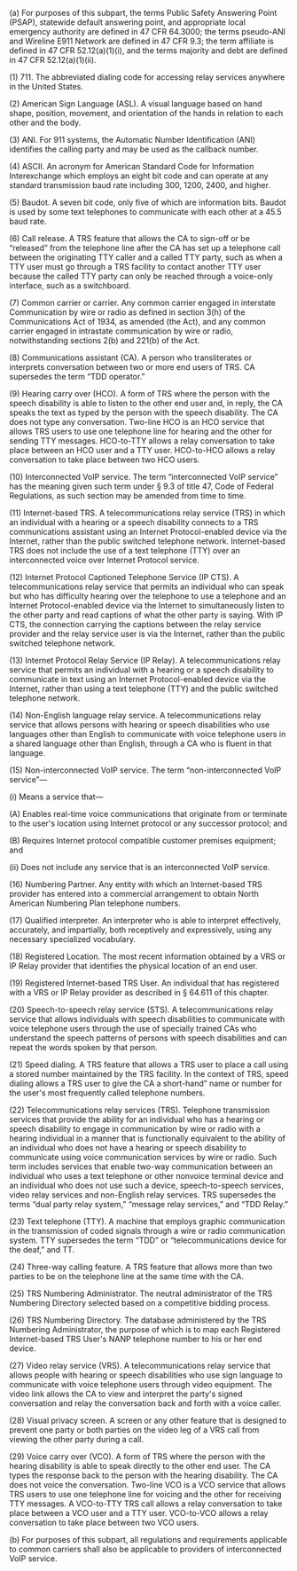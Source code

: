 (a) For purposes of this subpart, the terms Public Safety Answering Point (PSAP), statewide default answering point, and appropriate local emergency authority are defined in 47 CFR 64.3000; the terms pseudo-ANI and Wireline E911 Network are defined in 47 CFR 9.3; the term affiliate is defined in 47 CFR 52.12(a)(1)(i), and the terms majority and debt are defined in 47 CFR 52.12(a)(1)(ii).

(1) 711. The abbreviated dialing code for accessing relay services anywhere in the United States.
              

(2) American Sign Language (ASL). A visual language based on hand shape, position, movement, and orientation of the hands in relation to each other and the body.

(3) ANI. For 911 systems, the Automatic Number Identification (ANI) identifies the calling party and may be used as the callback number.

(4) ASCII. An acronym for American Standard Code for Information Interexchange which employs an eight bit code and can operate at any standard transmission baud rate including 300, 1200, 2400, and higher.

(5) Baudot. A seven bit code, only five of which are information bits. Baudot is used by some text telephones to communicate with each other at a 45.5 baud rate.

(6) Call release. A TRS feature that allows the CA to sign-off or be “released” from the telephone line after the CA has set up a telephone call between the originating TTY caller and a called TTY party, such as when a TTY user must go through a TRS facility to contact another TTY user because the called TTY party can only be reached through a voice-only interface, such as a switchboard.

(7) Common carrier or carrier. Any common carrier engaged in interstate Communication by wire or radio as defined in section 3(h) of the Communications Act of 1934, as amended (the Act), and any common carrier engaged in intrastate communication by wire or radio, notwithstanding sections 2(b) and 221(b) of the Act.

(8) Communications assistant (CA). A person who transliterates or interprets conversation between two or more end users of TRS. CA supersedes the term “TDD operator.”

(9) Hearing carry over (HCO). A form of TRS where the person with the speech disability is able to listen to the other end user and, in reply, the CA speaks the text as typed by the person with the speech disability. The CA does not type any conversation. Two-line HCO is an HCO service that allows TRS users to use one telephone line for hearing and the other for sending TTY messages. HCO-to-TTY allows a relay conversation to take place between an HCO user and a TTY user. HCO-to-HCO allows a relay conversation to take place between two HCO users.

(10) Interconnected VoIP service. The term “interconnected VoIP service” has the meaning given such term under § 9.3 of title 47, Code of Federal Regulations, as such section may be amended from time to time.

(11) Internet-based TRS. A telecommunications relay service (TRS) in which an individual with a hearing or a speech disability connects to a TRS communications assistant using an Internet Protocol-enabled device via the Internet, rather than the public switched telephone network. Internet-based TRS does not include the use of a text telephone (TTY) over an interconnected voice over Internet Protocol service.

(12) Internet Protocol Captioned Telephone Service (IP CTS). A telecommunications relay service that permits an individual who can speak but who has difficulty hearing over the telephone to use a telephone and an Internet Protocol-enabled device via the Internet to simultaneously listen to the other party and read captions of what the other party is saying. With IP CTS, the connection carrying the captions between the relay service provider and the relay service user is via the Internet, rather than the public switched telephone network.

(13) Internet Protocol Relay Service (IP Relay). A telecommunications relay service that permits an individual with a hearing or a speech disability to communicate in text using an Internet Protocol-enabled device via the Internet, rather than using a text telephone (TTY) and the public switched telephone network.

(14) Non-English language relay service. A telecommunications relay service that allows persons with hearing or speech disabilities who use languages other than English to communicate with voice telephone users in a shared language other than English, through a CA who is fluent in that language.

(15) Non-interconnected VoIP service. The term “non-interconnected VoIP service”—

(i) Means a service that—
              

(A) Enables real-time voice communications that originate from or terminate to the user's location using Internet protocol or any successor protocol; and

(B) Requires Internet protocol compatible customer premises equipment; and

(ii) Does not include any service that is an interconnected VoIP service.

(16) Numbering Partner. Any entity with which an Internet-based TRS provider has entered into a commercial arrangement to obtain North American Numbering Plan telephone numbers.

(17) Qualified interpreter. An interpreter who is able to interpret effectively, accurately, and impartially, both receptively and expressively, using any necessary specialized vocabulary.

(18) Registered Location. The most recent information obtained by a VRS or IP Relay provider that identifies the physical location of an end user.

(19) Registered Internet-based TRS User. An individual that has registered with a VRS or IP Relay provider as described in § 64.611 of this chapter.

(20) Speech-to-speech relay service (STS). A telecommunications relay service that allows individuals with speech disabilities to communicate with voice telephone users through the use of specially trained CAs who understand the speech patterns of persons with speech disabilities and can repeat the words spoken by that person.

(21) Speed dialing. A TRS feature that allows a TRS user to place a call using a stored number maintained by the TRS facility. In the context of TRS, speed dialing allows a TRS user to give the CA a short-hand” name or number for the user's most frequently called telephone numbers.

(22) Telecommunications relay services (TRS). Telephone transmission services that provide the ability for an individual who has a hearing or speech disability to engage in communication by wire or radio with a hearing individual in a manner that is functionally equivalent to the ability of an individual who does not have a hearing or speech disability to communicate using voice communication services by wire or radio. Such term includes services that enable two-way communication between an individual who uses a text telephone or other nonvoice terminal device and an individual who does not use such a device, speech-to-speech services, video relay services and non-English relay services. TRS supersedes the terms “dual party relay system,” “message relay services,” and “TDD Relay.”

(23) Text telephone (TTY). A machine that employs graphic communication in the transmission of coded signals through a wire or radio communication system. TTY supersedes the term “TDD” or “telecommunications device for the deaf,” and TT.

(24) Three-way calling feature. A TRS feature that allows more than two parties to be on the telephone line at the same time with the CA.

(25) TRS Numbering Administrator. The neutral administrator of the TRS Numbering Directory selected based on a competitive bidding process.

(26) TRS Numbering Directory. The database administered by the TRS Numbering Administrator, the purpose of which is to map each Registered Internet-based TRS User's NANP telephone number to his or her end device.

(27) Video relay service (VRS). A telecommunications relay service that allows people with hearing or speech disabilities who use sign language to communicate with voice telephone users through video equipment. The video link allows the CA to view and interpret the party's signed conversation and relay the conversation back and forth with a voice caller.

(28) Visual privacy screen. A screen or any other feature that is designed to prevent one party or both parties on the video leg of a VRS call from viewing the other party during a call.

(29) Voice carry over (VCO). A form of TRS where the person with the hearing disability is able to speak directly to the other end user. The CA types the response back to the person with the hearing disability. The CA does not voice the conversation. Two-line VCO is a VCO service that allows TRS users to use one telephone line for voicing and the other for receiving TTY messages. A VCO-to-TTY TRS call allows a relay conversation to take place between a VCO user and a TTY user. VCO-to-VCO allows a relay conversation to take place between two VCO users.

(b) For purposes of this subpart, all regulations and requirements applicable to common carriers shall also be applicable to providers of interconnected VoIP service.

